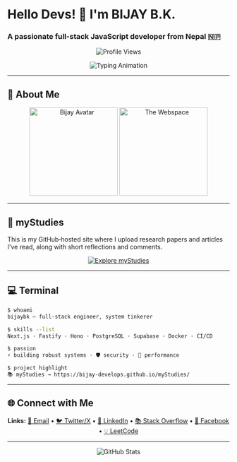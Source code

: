 # Hello Devs! 👋 I'm BIJAY B.K.

### A passionate full‑stack JavaScript developer from Nepal 🇳🇵

<p align="center">
  <img src="https://komarev.com/ghpvc/?username=bijay-develops&label=_Profile%20views_(2025)👉&color=a146f9&style=flat" alt="Profile Views"/>
</p>

<!-- Typing Animation -->
<p align="center">
  <img src="https://readme-typing-svg.demolab.com?font=Fira+Code&weight=600&size=28&duration=2800&pause=600&color=8A2BE2&center=true&vCenter=true&width=750&lines=Hello+Devs!+👋+I'm+BIJAY+B.K.;Full-stack+JavaScript+Engineer;System+Architect+⚙️;Postgres+Enthusiast+📊;DevOps+%26+CI/CD+Pipeline+Wizard;Security+🔒+Performance+🔥" alt="Typing Animation">
</p>

---

## 👤 About Me

<div align="center">
  <img height="200" src="https://avatars.githubusercontent.com/u/125327818?s=400&u=864deefc6671c1adc452094f5d0286b6a1be5d21&v=4" alt="Bijay Avatar" />
  <img height="200" src="https://avatars.githubusercontent.com/u/190657913?s=400&u=914e17b23f4ce17ce8d065f2bcf11d63749228ec&v=4" alt="The Webspace" />
</div>

---

## 📖 myStudies

This is my GitHub‑hosted site where I upload research papers and articles I've read, along with short reflections and comments.

<p align="center">
  <a href="https://bijay-develops.github.io/myStudies/" target="_blank" rel="noreferrer">
    <img src="https://img.shields.io/badge/🔗_Explore_myStudies-8A2BE2?style=for-the-badge&logoColor=white" alt="Explore myStudies">
  </a>
</p>

---

## 💻 Terminal

```bash
$ whoami
bijaybk — full‑stack engineer, system tinkerer

$ skills --list
Next.js · Fastify · Hono · PostgreSQL · Supabase · Docker · CI/CD

$ passion
⚡ building robust systems · 🛡️ security · 🚀 performance

$ project highlight
📚 myStudies → https://bijay-develops.github.io/myStudies/
```

---

## 🌐 Connect with Me

<div align="center">
  
**Links:** 
[📧 Email](mailto:bijaybk307@gmail.com) • 
[🐦 Twitter/X](https://twitter.com/k_bijay) • 
[💼 LinkedIn](https://www.linkedin.com/in/bijay-b-k-ba5440261/) • 
[📚 Stack Overflow](https://stackoverflow.com/users/22029408/bijay-b-k) • 
[📘 Facebook](https://www.facebook.com/christian.bijay.9) • 
[💡 LeetCode](https://leetcode.com/bijay9800/)

</div>

---

<div align="center">
  <img src="https://github-readme-stats.vercel.app/api?username=bijay-develops&show_icons=true&theme=dark&count_private=true" alt="GitHub Stats" />
</div>

